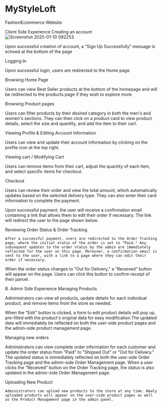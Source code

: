 # MyStyleLoft
 FashionEcommerce Website


Client Side Experience
Creating an account
![Screenshot 2025-01-10 092253](https://github.com/user-attachments/assets/3348e29b-e9b2-4b3d-8487-4bf70a0baa6e)

	

Upon successful creation of account, a “Sign Up Successfully” message is echoed at the bottom of the page

Logging In



Upon successful login, users are redirected to the Home page.









Browsing Home Page

	

Users can view Best Seller products at the bottom of the homepage and will be redirected to the products page if they wish to explore more.

Browsing Product pages



Users can filter products by their desired category in both the men's and women's sections. They can then click on a product card to view product details, select the size and quantity, and add the item to their cart.

Viewing Profile & Editing Account Information

	

Users can view and update their account information by clicking on the profile icon at the top right.

Viewing cart / Modifying Cart



Users can remove items from their cart, adjust the quantity of each item, and select specific items for checkout.











Checkout



Users can review their order and view the total amount, which automatically updates based on the selected delivery type. They can also enter their card information to complete the payment.

Upon successful payment, the user will receive a confirmation email containing a link that allows them to edit their order if necessary. The link will redirect the user to the page shown below.




Reviewing Order Status & Order Tracking

	

	After a successful payment, users are redirected to the Order Tracking page, where the initial status of the order is set to "Paid." Any subsequent updates to the order status by the admin are immediately reflected for the user on this page. Moreover, a confirmation email is sent to the user, with a link to a page where they can edit their order if necessary.


When the order status changes to "Out for Delivery," a "Received" button will appear on the page. Users can click this button to confirm receipt of their parcel.





B. Admin Side Experience
 Managing Products

	

Administrators can view all products, update details for each individual product, and remove items from the store as needed.



When the "Edit" button is clicked, a form to edit product details will pop up, pre-filled with the product's original data for easy modification.The updated data will immediately be reflected on both the user-side product pages and the admin-side product management page.


 Managing new orders

	

Administrators can view complete order information for each customer and update the order status from "Paid" to "Shipped Out" or "Out for Delivery." The updated status is immediately reflected on both the user-side Order Tracking page and the admin-side Order Management page. When a user clicks the "Received" button on the Order Tracking page, the status is also updated in the admin-side Order Management page.

 Uploading New Product

	

	Administrators can upload new products to the store at any time. Newly uploaded products will appear on the user-side product pages as well as the Product Management page in the admin panel.
